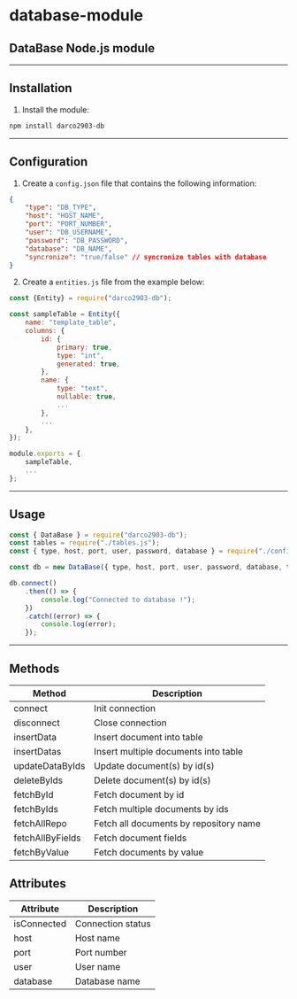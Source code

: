 # database-module

## DataBase Node.js module

---

## Installation

1. Install the module:

```bash
npm install darco2903-db
```

---

## Configuration

1. Create a `config.json` file that contains the following information:

```json
{
    "type": "DB_TYPE",
    "host": "HOST_NAME",
    "port": "PORT_NUMBER",
    "user": "DB_USERNAME",
    "password": "DB_PASSWORD",
    "database": "DB_NAME",
    "syncronize": "true/false" // syncronize tables with database
}
```

2. Create a `entities.js` file from the example below:

```js
const {Entity} = require("darco2903-db");

const sampleTable = Entity({
    name: "template_table",
    columns: {
        id: {
            primary: true,
            type: "int",
            generated: true,
        },
        name: {
            type: "text",
            nullable: true,
            ...
        },
        ...
    },
});

module.exports = {
    sampleTable,
    ...
};
```

---

## Usage

```js
const { DataBase } = require("darco2903-db");
const tables = require("./tables.js");
const { type, host, port, user, password, database } = require("./config.json");

const db = new DataBase({ type, host, port, user, password, database, tables, syncronize });

db.connect()
    .then(() => {
        console.log("Connected to database !");
    })
    .catch((error) => {
        console.log(error);
    });
```

---

## Methods

| Method           | Description                            |
| ---------------- | -------------------------------------- |
| connect          | Init connection                        |
| disconnect       | Close connection                       |
| insertData       | Insert document into table             |
| insertDatas      | Insert multiple documents into table   |
| updateDataByIds  | Update document(s) by id(s)            |
| deleteByIds      | Delete document(s) by id(s)            |
| fetchById        | Fetch document by id                   |
| fetchByIds       | Fetch multiple documents by ids        |
| fetchAllRepo     | Fetch all documents by repository name |
| fetchAllByFields | Fetch document fields                  |
| fetchByValue     | Fetch documents by value               |

## Attributes

| Attribute   | Description       |
| ----------- | ----------------- |
| isConnected | Connection status |
| host        | Host name         |
| port        | Port number       |
| user        | User name         |
| database    | Database name     |
